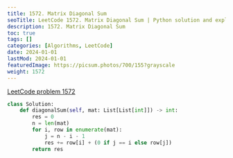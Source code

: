 ```yaml
---
title: 1572. Matrix Diagonal Sum
seoTitle: LeetCode 1572. Matrix Diagonal Sum | Python solution and explanation
description: 1572. Matrix Diagonal Sum
toc: true
tags: []
categories: [Algorithms, LeetCode]
date: 2024-01-01
lastMod: 2024-01-01
featuredImage: https://picsum.photos/700/155?grayscale
weight: 1572
---
```


[LeetCode problem 1572](https://leetcode.com/problems/matrix-diagonal-sum/)

```python
class Solution:
    def diagonalSum(self, mat: List[List[int]]) -> int:
        res = 0
        n = len(mat)
        for i, row in enumerate(mat):
            j = n - i - 1
            res += row[i] + (0 if j == i else row[j])
        return res

```

